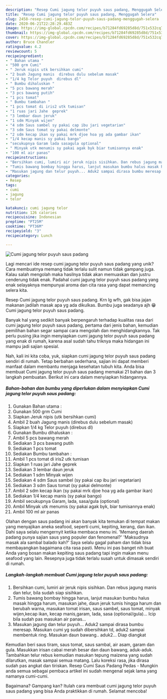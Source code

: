 ```yaml
---
description: "Resep Cumi jagung telor puyuh saus padang, Menggugah Selera"
title: "Resep Cumi jagung telor puyuh saus padang, Menggugah Selera"
slug: 2458-resep-cumi-jagung-telor-puyuh-saus-padang-menggugah-selera
date: 2020-06-21T22:28:29.483Z
image: https://img-global.cpcdn.com/recipes/b71284fd69285d8d/751x532cq70/cumi-jagung-telor-puyuh-saus-padang-foto-resep-utama.jpg
thumbnail: https://img-global.cpcdn.com/recipes/b71284fd69285d8d/751x532cq70/cumi-jagung-telor-puyuh-saus-padang-foto-resep-utama.jpg
cover: https://img-global.cpcdn.com/recipes/b71284fd69285d8d/751x532cq70/cumi-jagung-telor-puyuh-saus-padang-foto-resep-utama.jpg
author: Bruce Chandler
ratingvalue: 4.2
reviewcount: 5
recipeingredient:
- " Bahan utama "
- "500 grm Cumi"
- " Jeruk nipis utk bersihkan cumi"
- "2 buah Jagung manis  direbus dulu sebelum masak"
- "1/4 kg Telor puyuh  direbus dl"
- " Bumbu dihaluskan "
- "5 pcs bawang merah"
- "3 pcs bawang putih"
- "1 pcs tomat"
- " Bumbu tambahan "
- "1 pcs tomat di iris2 utk tumisan"
- "1 ruas jari Jahe  geprek"
- "3 lembar daun jeruk"
- "1 sdm Minyak wijen"
- "4 sdm Saus sambel sy pakai cap ibu jari vegetarian"
- "3 sdm Saus tomat sy pakai delmonte"
- "2 sdm kecap ikan sy pakai mrk djoe hoa yg ada gambar ikan"
- "1/4 kecap manis sy pakai bango"
- "secukupnya Garam lada sasagula optional"
- " Minyak utk menumis sy pakai agak byk biar tumisannya enak"
- "100 ml air panas"
recipeinstructions:
- "Bersihkan cumi, lumiri air jeruk nipis sisihkan. Dan rebus jagung manis dan telur, bila sudah siap sisihkan."
- "Tumis bawang bombay hingga harus, lanjut masukan bumbu halus masak hingga harum, masukan jahe, daun jeruk tumis hingga harum dan berubah warna, masukan tomat irisan, saus sambel, saus tomat, minyak wijen,kecap ikan, kecap manis,garam, lada, sasa (optional/gula)... Icip bila sudah pas masukan air panas..."
- "Masukan jagung dan telur puyuh... Aduk2 sampai dirasa bumbu meresap. Masukan cumi yg sudah dibersihkan td, aduk2 sampai membentuk ring. Masukan daun bawang.. aduk2... Diap diangkat"
categories:
- Resep
tags:
- cumi
- jagung
- telor

katakunci: cumi jagung telor 
nutrition: 126 calories
recipecuisine: Indonesian
preptime: "PT25M"
cooktime: "PT36M"
recipeyield: "3"
recipecategory: Lunch

---
```



![Cumi jagung telor puyuh saus padang](https://img-global.cpcdn.com/recipes/b71284fd69285d8d/751x532cq70/cumi-jagung-telor-puyuh-saus-padang-foto-resep-utama.jpg)

Lagi mencari ide resep cumi jagung telor puyuh saus padang yang unik? Cara membuatnya memang tidak terlalu sulit namun tidak gampang juga. Kalau salah mengolah maka hasilnya tidak akan memuaskan dan justru cenderung tidak enak. Padahal cumi jagung telor puyuh saus padang yang enak selayaknya mempunyai aroma dan cita rasa yang dapat memancing selera kita.

Resep Cumi jagung telor puyuh saus padang. Krn lg wfh, gak bisa jajan makanan jadilah masak apa yg ada dikulkas. Bumbu juga seadanya ajh 😁 Cumi jagung telor puyuh saus padang.

Banyak hal yang sedikit banyak berpengaruh terhadap kualitas rasa dari cumi jagung telor puyuh saus padang, pertama dari jenis bahan, kemudian pemilihan bahan segar sampai cara mengolah dan menghidangkannya. Tak perlu pusing jika ingin menyiapkan cumi jagung telor puyuh saus padang yang enak di rumah, karena asal sudah tahu triknya maka hidangan ini mampu jadi sajian spesial.


Nah, kali ini kita coba, yuk, siapkan cumi jagung telor puyuh saus padang sendiri di rumah. Tetap berbahan sederhana, sajian ini dapat memberi manfaat dalam membantu menjaga kesehatan tubuh kita. Anda bisa membuat Cumi jagung telor puyuh saus padang memakai 21 bahan dan 3 langkah pembuatan. Berikut ini cara dalam menyiapkan hidangannya.

<!--inarticleads1-->

##### Bahan-bahan dan bumbu yang diperlukan dalam menyiapkan Cumi jagung telor puyuh saus padang:

1. Gunakan  Bahan utama :
1. Gunakan 500 grm Cumi
1. Siapkan  Jeruk nipis (utk bersihkan cumi)
1. Ambil 2 buah Jagung manis  (direbus dulu sebelum masak)
1. Siapkan 1/4 kg Telor puyuh  (direbus dl)
1. Gunakan  Bumbu dihaluskan :
1. Ambil 5 pcs bawang merah
1. Sediakan 3 pcs bawang putih
1. Sediakan 1 pcs tomat
1. Sediakan  Bumbu tambahan :
1. Ambil 1 pcs tomat di iris2 utk tumisan
1. Siapkan 1 ruas jari Jahe  geprek
1. Sediakan 3 lembar daun jeruk
1. Sediakan 1 sdm Minyak wijen
1. Sediakan 4 sdm Saus sambel (sy pakai cap ibu jari vegetarian)
1. Sediakan 3 sdm Saus tomat (sy pakai delmonte)
1. Ambil 2 sdm kecap ikan (sy pakai mrk djoe hoa yg ada gambar ikan)
1. Sediakan 1/4 kecap manis (sy pakai bango)
1. Ambil secukupnya Garam, lada, sasa/gula (optional)
1. Ambil  Minyak utk menumis (sy pakai agak byk, biar tumisannya enak)
1. Ambil 100 ml air panas


Olahan dengan saus padang ini akan banyak kita temukan di tempat makan yang menyajikan aneka seafood, seperti cumi, kepiting, kerang, dan ikan. Dahi saya selalu mengernyit ketika membaca menu ini. &#39;Memang daerah padang punya sajian saus yang populer dan fenomenal?&#39; &#39;Maksudnya masak ala sambal balado kah?&#39; Saya selalu gagal paham dan tidak bisa membayangkan bagaimana cita rasa pasti. Menu ini pas banget nih buat Anda yang bosan makan kepiting saus padang tapi ingin makan menu seafood yang lain. Resepnya juga tidak terlalu susah untuk dimasak sendiri di rumah. 

<!--inarticleads2-->

##### Langkah-langkah membuat Cumi jagung telor puyuh saus padang:

1. Bersihkan cumi, lumiri air jeruk nipis sisihkan. Dan rebus jagung manis dan telur, bila sudah siap sisihkan.
1. Tumis bawang bombay hingga harus, lanjut masukan bumbu halus masak hingga harum, masukan jahe, daun jeruk tumis hingga harum dan berubah warna, masukan tomat irisan, saus sambel, saus tomat, minyak wijen,kecap ikan, kecap manis,garam, lada, sasa (optional/gula)... Icip bila sudah pas masukan air panas...
1. Masukan jagung dan telur puyuh... Aduk2 sampai dirasa bumbu meresap. Masukan cumi yg sudah dibersihkan td, aduk2 sampai membentuk ring. Masukan daun bawang.. aduk2... Diap diangkat


Kemudian beri saus tiram, saus tomat, saus sambal, air asam, garam dan gula. Masukkan irisan cabai merah besar dan daun bawang, aduk-aduk. Tambahkan telur rebus kemudian masukan tepung maizena yang sudah dilarutkan, masak sampai semua matang. Lalu koreksi rasa, jika dirasa sudah pas angkat dan tiriskan. Resep Cumi Saus Padang Pedas - Mungkin anda semua sebagai pembaca artikel ini sudah mengenal sejak lama yang namanya cumi-cumi. 

Bagaimana? Gampang kan? Itulah cara membuat cumi jagung telor puyuh saus padang yang bisa Anda praktikkan di rumah. Selamat mencoba!
